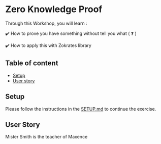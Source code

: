 # Zero Knowledge Proof

Through this Workshop, you will learn :

:heavy_check_mark: How to prove you have something without tell you what ( :question: )

:heavy_check_mark: How to apply this with Zokrates library

## Table of content
* [Setup](./README.md#Setup)
* [User story](./README.md#user-story)

## Setup

Please follow the instructions in the [SETUP.md](./SETUP.md) to continue the exercise.

## User Story

Mister Smith is the teacher of Maxence